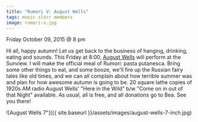 ```yaml
---
title: "Rumori V: August Wells"
tags: music slscr members
image: rumori-v.jpg
---
```


Friday October 09, 2015 @ 8 pm

Hi all, happy autumn! Let us get back to the business of hanging, drinking,
eating and sounds. This Friday at 8:00, [August Wells](http://www.augustwells.com/)
will perform at the Sunview. I will make the official meal of Rumori: pasta
putanesca. Bring some other things to eat, and some booze, we'll fire up the
Russian fairy tales like old times, and we can all complain about how terrible
summer was and plan for how awesome autumn is going to be. 20 square lathe
copies of 1920s AM radio August Wells' "Here in the Wild" b/w "Come on in out
of that Night" available. As usual, all is free, and all donations go to Bea.
See you there!

![August Wells 7"]({{ site.baseurl }}/assets/images/august-wells-7-inch.jpg)
